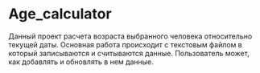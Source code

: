 # Age_calculator
Данный проект расчета возраста выбранного человека относительно текущей даты.
Основная работа происходит с текстовым файлом в который записываются и считываются данные.
Пользователь может, как добавлять и обновлять в нем данные.
